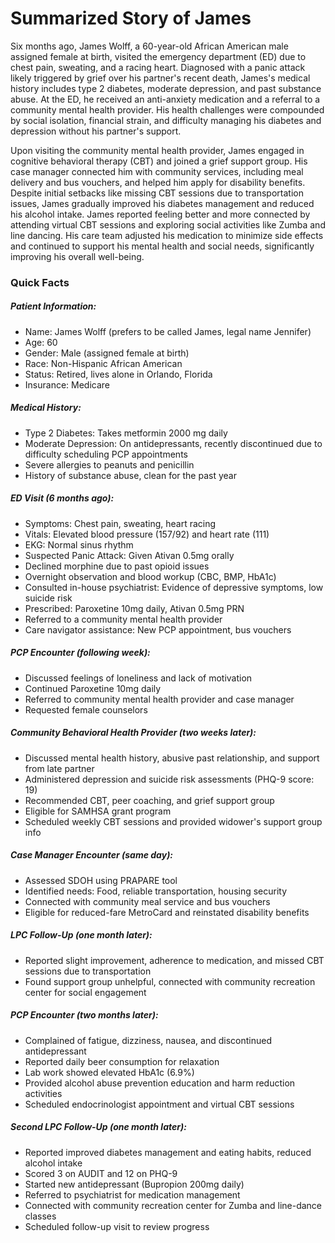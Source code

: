 # Summarized Story of James 
Six months ago, James Wolff, a 60-year-old African American male assigned female at birth, visited the emergency department (ED) due to chest pain, sweating, and a racing heart. Diagnosed with a panic attack likely triggered by grief over his partner's recent death, James's medical history includes type 2 diabetes, moderate depression, and past substance abuse. At the ED, he received an anti-anxiety medication and a referral to a community mental health provider. His health challenges were compounded by social isolation, financial strain, and difficulty managing his diabetes and depression without his partner's support. 

Upon visiting the community mental health provider, James engaged in cognitive behavioral therapy (CBT) and joined a grief support group. His case manager connected him with community services, including meal delivery and bus vouchers, and helped him apply for disability benefits. Despite initial setbacks like missing CBT sessions due to transportation issues, James gradually improved his diabetes management and reduced his alcohol intake. James reported feeling better and more connected by attending virtual CBT sessions and exploring social activities like Zumba and line dancing. His care team adjusted his medication to minimize side effects and continued to support his mental health and social needs, significantly improving his overall well-being. 

### Quick Facts

##### Patient Information: 
- Name: James Wolff (prefers to be called James, legal name Jennifer) 
- Age: 60 
- Gender: Male (assigned female at birth) 
- Race: Non-Hispanic African American 
- Status: Retired, lives alone in Orlando, Florida 
- Insurance: Medicare 

 
##### Medical History: 
- Type 2 Diabetes: Takes metformin 2000 mg daily 
- Moderate Depression: On antidepressants, recently discontinued due to difficulty scheduling PCP appointments 
- Severe allergies to peanuts and penicillin 
- History of substance abuse, clean for the past year 


##### ED Visit (6 months ago): 
- Symptoms: Chest pain, sweating, heart racing 
- Vitals: Elevated blood pressure (157/92) and heart rate (111) 
- EKG: Normal sinus rhythm 
- Suspected Panic Attack: Given Ativan 0.5mg orally 
- Declined morphine due to past opioid issues 
- Overnight observation and blood workup (CBC, BMP, HbA1c) 
- Consulted in-house psychiatrist: Evidence of depressive symptoms, low suicide risk 
- Prescribed: Paroxetine 10mg daily, Ativan 0.5mg PRN 
- Referred to a community mental health provider 
- Care navigator assistance: New PCP appointment, bus vouchers 

 

##### PCP Encounter (following week): 
- Discussed feelings of loneliness and lack of motivation 
- Continued Paroxetine 10mg daily 
- Referred to community mental health provider and case manager 
- Requested female counselors 

 

##### Community Behavioral Health Provider (two weeks later): 
- Discussed mental health history, abusive past relationship, and support from late partner 
- Administered depression and suicide risk assessments (PHQ-9 score: 19) 
- Recommended CBT, peer coaching, and grief support group 
- Eligible for SAMHSA grant program 
- Scheduled weekly CBT sessions and provided widower's support group info 

 

##### Case Manager Encounter (same day): 
- Assessed SDOH using PRAPARE tool 
- Identified needs: Food, reliable transportation, housing security 
- Connected with community meal service and bus vouchers 
- Eligible for reduced-fare MetroCard and reinstated disability benefits 

 

##### LPC Follow-Up (one month later): 
- Reported slight improvement, adherence to medication, and missed CBT sessions due to transportation 
- Found support group unhelpful, connected with community recreation center for social engagement 

 

##### PCP Encounter (two months later): 
- Complained of fatigue, dizziness, nausea, and discontinued antidepressant 
- Reported daily beer consumption for relaxation 
- Lab work showed elevated HbA1c (6.9%) 
- Provided alcohol abuse prevention education and harm reduction activities 
- Scheduled endocrinologist appointment and virtual CBT sessions 

 

##### Second LPC Follow-Up (one month later):

- Reported improved diabetes management and eating habits, reduced alcohol intake 
- Scored 3 on AUDIT and 12 on PHQ-9 
- Started new antidepressant (Bupropion 200mg daily) 
- Referred to psychiatrist for medication management 
- Connected with community recreation center for Zumba and line-dance classes 
- Scheduled follow-up visit to review progress 

 

 